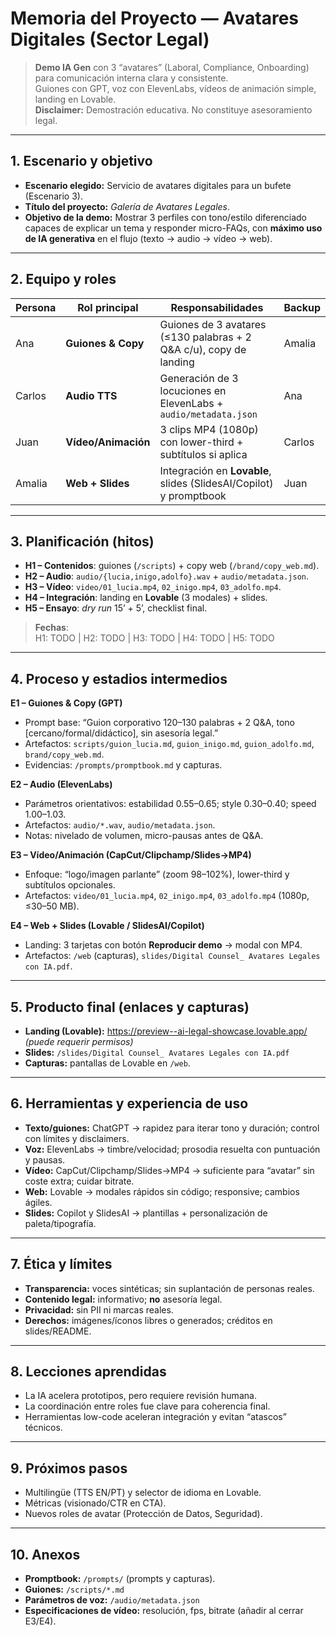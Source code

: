 # Memoria del Proyecto — Avatares Digitales (Sector Legal)

> **Demo IA Gen** con 3 “avatares” (Laboral, Compliance, Onboarding) para comunicación interna clara y consistente.  
> Guiones con GPT, voz con ElevenLabs, vídeos de animación simple, landing en Lovable.  
> **Disclaimer:** Demostración educativa. No constituye asesoramiento legal.

---

## 1. Escenario y objetivo
- **Escenario elegido:** Servicio de avatares digitales para un bufete (Escenario 3).
- **Título del proyecto:** *Galería de Avatares Legales*.
- **Objetivo de la demo:** Mostrar 3 perfiles con tono/estilo diferenciado capaces de explicar un tema y responder micro-FAQs, con **máximo uso de IA generativa** en el flujo (texto → audio → vídeo → web).

---

## 2. Equipo y roles
| Persona | Rol principal | Responsabilidades | Backup |
|---|---|---|---|
| Ana | **Guiones & Copy** | Guiones de 3 avatares (≤130 palabras + 2 Q&A c/u), copy de landing | Amalia |
| Carlos | **Audio TTS** | Generación de 3 locuciones en ElevenLabs + `audio/metadata.json` | Ana |
| Juan | **Vídeo/Animación** | 3 clips MP4 (1080p) con lower-third + subtítulos si aplica | Carlos |
| Amalia | **Web + Slides** | Integración en **Lovable**, slides (SlidesAI/Copilot) y promptbook | Juan |

---

## 3. Planificación (hitos)
- **H1 – Contenidos**: guiones (`/scripts`) + copy web (`/brand/copy_web.md`).  
- **H2 – Audio**: `audio/{lucia,inigo,adolfo}.wav` + `audio/metadata.json`.  
- **H3 – Vídeo**: `video/01_lucia.mp4`, `02_inigo.mp4`, `03_adolfo.mp4`.  
- **H4 – Integración**: landing en **Lovable** (3 modales) + slides.  
- **H5 – Ensayo**: *dry run* 15’ + 5’, checklist final.

> **Fechas**:  
> H1: TODO | H2: TODO | H3: TODO | H4: TODO | H5: TODO

---

## 4. Proceso y estadios intermedios
**E1 – Guiones & Copy (GPT)**  
- Prompt base: “Guion corporativo 120–130 palabras + 2 Q&A, tono [cercano/formal/didáctico], sin asesoría legal.”  
- Artefactos: `scripts/guion_lucia.md`, `guion_inigo.md`, `guion_adolfo.md`, `brand/copy_web.md`.  
- Evidencias: `/prompts/promptbook.md` y capturas.

**E2 – Audio (ElevenLabs)**  
- Parámetros orientativos: estabilidad 0.55–0.65; style 0.30–0.40; speed 1.00–1.03.  
- Artefactos: `audio/*.wav`, `audio/metadata.json`.  
- Notas: nivelado de volumen, micro-pausas antes de Q&A.

**E3 – Vídeo/Animación (CapCut/Clipchamp/Slides→MP4)**  
- Enfoque: “logo/imagen parlante” (zoom 98–102%), lower-third y subtítulos opcionales.  
- Artefactos: `video/01_lucia.mp4`, `02_inigo.mp4`, `03_adolfo.mp4` (1080p, ≤30–50 MB).

**E4 – Web + Slides (Lovable / SlidesAI/Copilot)**  
- Landing: 3 tarjetas con botón **Reproducir demo** → modal con MP4.  
- Artefactos: `/web` (capturas), `slides/Digital Counsel_ Avatares Legales con IA.pdf`.

---

## 5. Producto final (enlaces y capturas)
- **Landing (Lovable):** https://preview--ai-legal-showcase.lovable.app/ *(puede requerir permisos)*  
- **Slides:** `/slides/Digital Counsel_ Avatares Legales con IA.pdf`  
- **Capturas:** pantallas de Lovable en `/web`.

---

## 6. Herramientas y experiencia de uso
- **Texto/guiones:** ChatGPT → rapidez para iterar tono y duración; control con límites y disclaimers.  
- **Voz:** ElevenLabs → timbre/velocidad; prosodia resuelta con puntuación y pausas.  
- **Vídeo:** CapCut/Clipchamp/Slides→MP4 → suficiente para “avatar” sin coste extra; cuidar bitrate.  
- **Web:** Lovable → modales rápidos sin código; responsive; cambios ágiles.  
- **Slides:** Copilot y SlidesAI → plantillas + personalización de paleta/tipografía.

---

## 7. Ética y límites
- **Transparencia:** voces sintéticas; sin suplantación de personas reales.  
- **Contenido legal:** informativo; **no** asesoría legal.  
- **Privacidad:** sin PII ni marcas reales.  
- **Derechos:** imágenes/íconos libres o generados; créditos en slides/README.

---

## 8. Lecciones aprendidas
- La IA acelera prototipos, pero requiere revisión humana.  
- La coordinación entre roles fue clave para coherencia final.  
- Herramientas low-code aceleran integración y evitan “atascos” técnicos.

---

## 9. Próximos pasos
- Multilingüe (TTS EN/PT) y selector de idioma en Lovable.  
- Métricas (visionado/CTR en CTA).  
- Nuevos roles de avatar (Protección de Datos, Seguridad).

---

## 10. Anexos
- **Promptbook:** `/prompts/` (prompts y capturas).  
- **Guiones:** `/scripts/*.md`  
- **Parámetros de voz:** `/audio/metadata.json`  
- **Especificaciones de vídeo:** resolución, fps, bitrate (añadir al cerrar E3/E4).